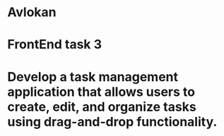 # Avlokan
# FrontEnd task 3
# Develop a task management application that allows users to create, edit, and organize tasks using drag-and-drop functionality.
